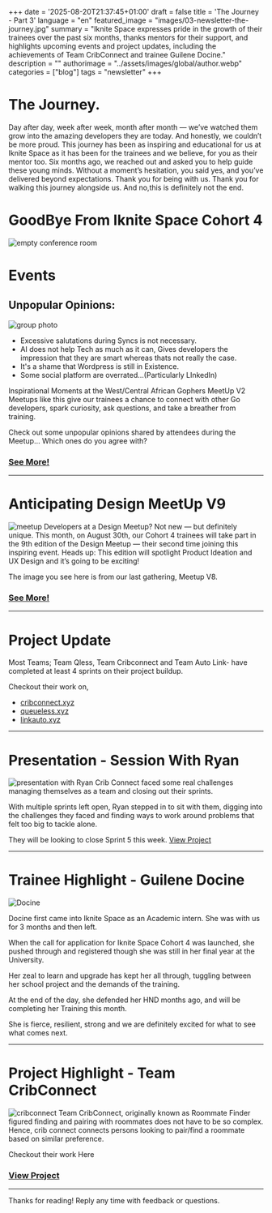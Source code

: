 +++
date = '2025-08-20T21:37:45+01:00'
draft = false
title = 'The Journey - Part 3'
language =  "en"
featured_image = "images/03-newsletter-the-journey.jpg"
summary = "Iknite Space expresses pride in the growth of their trainees over the past six months, thanks mentors for their support, and highlights upcoming events and project updates, including the achievements of Team CribConnect and trainee Guilene Docine."
description = ""
authorimage = "../assets/images/global/author.webp"
categories = ["blog"]
tags = "newsletter"
+++

# The Journey.
Day after day, week after week, month after month — we’ve watched them grow into the amazing developers they are today. And honestly, we couldn’t be more proud. This journey has been as inspiring and educational for us at Iknite Space as it has been for the trainees and we believe, for you as their mentor too.
Six months ago, we reached out and asked you to help guide these young minds. Without a moment’s hesitation, you said yes, and you’ve delivered beyond expectations.
Thank you for being with us. Thank you for walking this journey alongside us. And no,this is definitely not the end.
 
# GoodBye From Iknite Space Cohort 4
![empty conference room](./empty.jpg)

# Events

## Unpopular Opinions:
![group photo](./group.jpg)

* Excessive salutations during Syncs is not necessary. 
* AI does not help Tech as much as it can, Gives developers the impression that they are smart whereas thats not really the case.
* It's a shame that Wordpress is still in Existence.
* Some social platform are overrated…(Particularly LInkedIn)
	
Inspirational Moments at the West/Central African Gophers MeetUp V2
Meetups like this give our trainees a chance to connect with other Go developers, spark curiosity, ask questions, and take a breather from training.

Check out some unpopular opinions shared by attendees during the Meetup… Which ones do you agree with?
### [See More!](https://www.facebook.com/iknite.space/posts/pfbid028X9Af4Zyrve5YxQw7gWs8S45CKQn3DCVSaEBu7PXX3Vu2r4kwZLfaCT9483jU9oVl?rdid=JEjgK1rB9XuZu1aN)
 
 -------------------
	
# Anticipating Design MeetUp V9
![meetup](./meetup.jpg)
Developers at a Design Meetup? Not new — but definitely unique.
This month, on August 30th, our Cohort 4 trainees will take part in the 9th edition of the Design Meetup — their second time joining this inspiring event.
Heads up: This edition will spotlight Product Ideation and UX Design and it’s going to be exciting!

The image you see here is from our last gathering, Meetup V8.
### [See More!](https://www.facebook.com/iknite.space/posts/pfbid02UGXDrBCeNmoZp2BbwAsESeFd7kZB9yrmrnfpHspyM4BuNw6WnG9ePfPkvXGWHSjal?rdid=nctqfQ4MDm3tkPv5)


---------------------------

# Project Update
	
	
Most Teams; Team Qless, Team Cribconnect and Team Auto Link- have completed at least 4 sprints on their project buildup.

Checkout their work on,

* [cribconnect.xyz](https://cribconnect.xyz)
* [queueless.xyz](https://queueless.xyz/)
* [linkauto.xyz](https://linkauto.xyz/)



---------------------------

# Presentation - Session With Ryan
![presentation with Ryan](./ryan.jpg)
Crib Connect faced some real challenges managing themselves as a team and closing out their sprints.

With multiple sprints left open, Ryan stepped in to sit with them, digging into the challenges they faced and finding ways to work around problems that felt too big to tackle alone.

They will be looking to close Sprint 5 this week.
[View Project](https://cribconnect.xyz/)


---------------------------

# Trainee Highlight - Guilene Docine
![Docine](./docine.png)
	
Docine first came into Iknite Space as an Academic intern. She was with us for 3 months and then left. 

When the call for application for Iknite Space Cohort 4 was launched, she pushed through and registered though she was still in her final year at the University. 

Her zeal to learn and upgrade has kept her all through, tuggling between her school project and the demands of the training. 

At the end of the day, she defended her HND months ago, and will be completing her Training this month. 

She is fierce, resilient, strong and we are definitely excited for what to see what comes next.

---------------------------


# Project Highlight - Team CribConnect
![cribconnect](team-cribconnect.jpeg)
Team CribConnect, originally known as Roommate Finder figured finding and pairing with roommates does not have to be so complex. Hence, crib connect connects persons looking to pair/find a roommate based on similar preference.

Checkout their work Here
### [View Project](https://cribconnect.xyz/)

---------------------------

Thanks for reading! Reply any time with feedback or questions.

